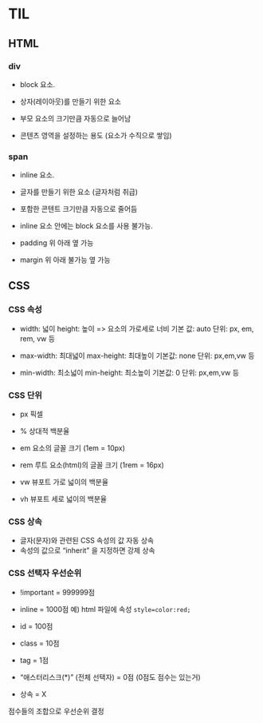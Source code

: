 # TIL

## HTML

### div 

- block 요소.

- 상자(레이아웃)를 만들기 위한 요소

- 부모 요소의 크기만큼 자동으로 늘어남

- 콘텐츠 영역을 설정하는 용도 (요소가 수직으로 쌓임)

### span 

- inline 요소.

- 글자를 만들기 위한 요소 (글자처럼 취급)

- 포함한 콘텐트 크기만큼 자동으로 줄어듬

- inline 요소 안에는 block 요소를 사용 불가능.

- padding 위 아래 옆 가능 

- margin 위 아래 불가능 옆 가능

## CSS

### CSS 속성

- width: 넓이
height: 높이 => 요소의 가로세로 너비 
기본 값: auto
단위: px, em, rem, vw 등

- max-width: 최대넓이
max-height: 최대높이
기본값: none
단위: px,em,vw 등

- min-width: 최소넓이
min-height: 최소높이
기본값: 0
단위: px,em,vw 등

### CSS 단위

- px 픽셀

- % 상대적 백분율

- em 요소의 글꼴 크기 (1em = 10px)

- rem 루트 요소(html)의 글꼴 크기 (1rem = 16px)

- vw 뷰포트 가로 넓이의 백분율

- vh 뷰포트 세로 넓이의 백분율

### CSS 상속

- 글자(문자)와 관련된 CSS 속성의 값 자동 상속
- 속성의 값으로 “inherit” 을 지정하면 강제 상속

### CSS 선택자 우선순위

- !important = 999999점

- inline = 1000점 예) html 파일에 속성 `style=color:red;`

- id = 100점

- class = 10점

- tag = 1점

- “애스터리스크(*)” (전체 선택자) = 0점 (0점도 점수는 있는거)

- 상속 = X

점수들의 조합으로 우선순위 결정



